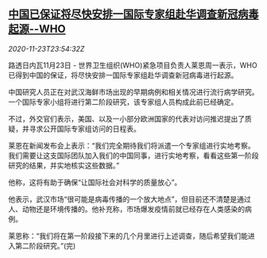 <!--1606175720000-->
[中国已保证将尽快安排一国际专家组赴华调查新冠病毒起源--WHO](https://cn.reuters.com/article/who-china-covid19-1123-mon-idCNKBS283365)
------

<div><i>2020-11-23T23:54:32Z</i></div><p>路透日内瓦11月23日 - 世界卫生组织(WHO)紧急项目负责人莱恩周一表示，WHO已得到中国的保证，将尽快安排一国际专家组赴华调查新冠病毒进行起源。</p><p>中国研究人员正在对武汉海鲜市场出现的早期病例和相关情况进行流行病学研究。一个国际专家小组将进行第二阶段研究，该专家组人员构成此前已经确定。</p><p>不过，外交官们表示，美国、以及一小部分欧洲国家的代表对访问推迟提出了质疑，并寻求公开国际专家组访问的日程表。</p><p>莱恩在新闻发布会上表示：“我们完全期待我们将派遣一个专家组进行实地考察。我们需要让这支国际团队加入我们的中国同事，进行实地考察，看看这些第一阶段研究的结果，并实地核实这些数据。”</p><p>他称，这将有助于确保“让国际社会对科学的质量放心”。</p><p>他表示，武汉市场“很可能是病毒传播的一个放大地点”，但目前还不清楚是通过人、动物还是环境传播的。他补充称，市场爆发疫情前就已经存在人类感染的病例。</p><p>莱恩称：“我们将在第一阶段接下来的几个月里进行上述调查，随后希望我们能进入第二阶段研究。”(完)</p>
